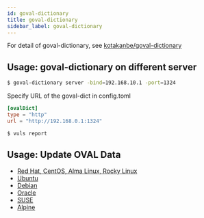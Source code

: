 ```yaml
---
id: goval-dictionary
title: goval-dictionary
sidebar_label: goval-dictionary
---
```


For detail of goval-dictionary, see [kotakanbe/goval-dictionary](https://github.com/kotakanbe/goval-dictionary)

## Usage: goval-dictionary on different server

```bash
$ goval-dictionary server -bind=192.168.10.1 -port=1324
```

Specify URL of the goval-dict in config.toml

```toml
[ovalDict]
type = "http"
url = "http://192.168.0.1:1324"
```

```bash
$ vuls report
```

## Usage: Update OVAL Data

- [Red Hat, CentOS, Alma Linux, Rocky Linux](https://github.com/kotakanbe/goval-dictionary#usage-fetch-oval-data-from-redhat)
- [Ubuntu](https://github.com/kotakanbe/goval-dictionary#usage-fetch-oval-data-from-ubuntu)
- [Debian](https://github.com/kotakanbe/goval-dictionary#usage-fetch-oval-data-from-debian)
- [Oracle](https://github.com/kotakanbe/goval-dictionary#usage-fetch-oval-data-from-oracle)
- [SUSE](https://github.com/kotakanbe/goval-dictionary#usage-fetch-oval-data-from-suse)
- [Alpine](https://github.com/kotakanbe/goval-dictionary#usage-fetch-alpine-secdb-as-oval-data-type)
